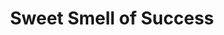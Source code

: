 ---
title: "Sweet Smell of Success"
year: 1957
rating: 3
stars: "★★★"
rewatched: true
permalink: "sweet-smell-of-success"
watched_on: 2024-03-12
---